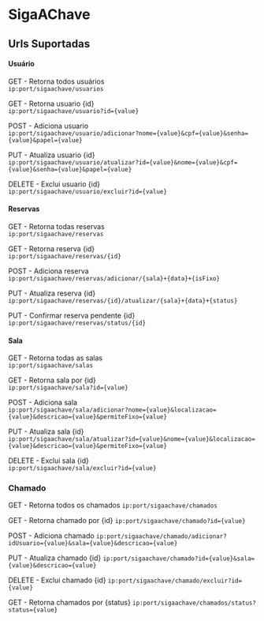 # SigaAChave

## Urls Suportadas

#### Usuário

GET - Retorna todos usuários  
`ip:port/sigaachave/usuarios`

GET - Retorna usuario {id}  
`ip:port/sigaachave/usuario?id={value}`

POST - Adiciona usuario  
`ip:port/sigaachave/usuario/adicionar?nome={value}&cpf={value}&senha={value}&papel={value}`

PUT - Atualiza usuario {id}  
`ip:port/sigaachave/usuario/atualizar?id={value}&nome={value}&cpf={value}&senha={value}&papel={value}`

DELETE - Exclui usuario {id}  
`ip:port/sigaachave/usuario/excluir?id={value}`

#### Reservas

GET - Retorna todas reservas  
`ip:port/sigaachave/reservas`

GET - Retorna reserva {id}  
`ip:port/sigaachave/reservas/{id}`

POST - Adiciona reserva  
`ip:port/sigaachave/reservas/adicionar/{sala}+{data}+{isFixo}`

PUT - Atualiza reserva {id}  
`ip:port/sigaachave/reservas/{id}/atualizar/{sala}+{data}+{status}`

PUT - Confirmar reserva pendente {id}  
`ip:port/sigaachave/reservas/status/{id}`

#### Sala

GET - Retorna todas as salas  
`ip:port/sigaachave/salas`

GET - Retorna sala por {id}  
`ip:port/sigaachave/sala?id={value}`

POST - Adiciona sala  
`ip:port/sigaachave/sala/adicionar?nome={value}&localizacao={value}&descricao={value}&permiteFixo={value}`

PUT - Atualiza sala {id}  
`ip:port/sigaachave/sala/atualizar?id={value}&nome={value}&localizacao={value}&descricao={value}&permiteFixo={value}`

DELETE - Exclui sala {id}  
`ip:port/sigaachave/sala/excluir?id={value}`


### Chamado

GET - Retorna todos os chamados
`ip:port/sigaachave/chamados`

GET - Retorna chamado por {id}
`ip:port/sigaachave/chamado?id={value}`

POST - Adiciona chamado
`ip:port/sigaachave/chamado/adicionar?idUsuario={value}&sala={value}&descricao={value}`

PUT - Atualiza chamado {id}
`ip:port/sigaachave/chamado?id={value}&sala={value}&descricao={value}`

DELETE - Exclui chamado {id}
`ip:port/sigaachave/chamado/excluir?id={value}`

GET - Retorna chamados por {status}
`ip:port/sigaachave/chamados/status?status={value}`
